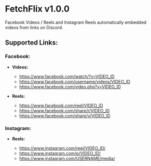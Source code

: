 # FetchFlix v1.0.0
Facebook Videos / Reels and Instagram Reels automatically embedded videos from links on Discord.

## Supported Links:

### Facebook:

- **Videos:**

  - https://www.facebook.com/watch/?v=VIDEO_ID
  - https://www.facebook.com/username/videos/VIDEO_ID
  - https://www.facebook.com/video.php?v=VIDEO_ID

- **Reels:**

  - https://www.facebook.com/reel/VIDEO_ID
  - https://www.facebook.com/share/r/VIDEO_ID
  - https://www.facebook.com/share/v/VIDEO_ID

### Instagram:

- **Reels:**

  - https://www.instagram.com/reel/VIDEO_ID/
  - https://www.instagram.com/p/VIDEO_ID/
  - https://www.instagram.com/USERNAME/media/